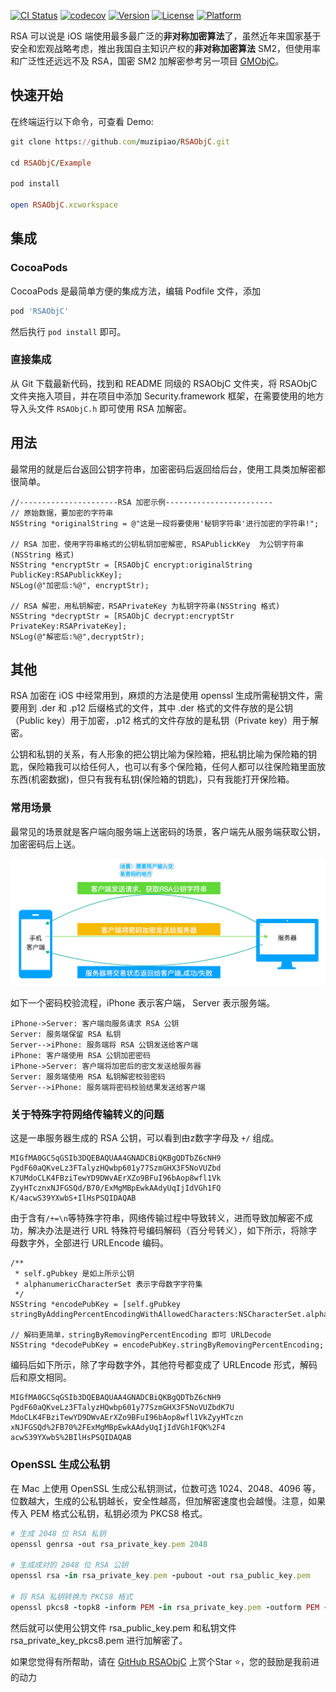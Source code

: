 [![CI Status](https://img.shields.io/travis/muzipiao/RSAObjC.svg?style=flat)](https://travis-ci.org/muzipiao/RSAObjC)
[![codecov](https://codecov.io/gh/muzipiao/RSAObjC/branch/master/graph/badge.svg)](https://codecov.io/gh/muzipiao/RSAObjC)
[![Version](https://img.shields.io/cocoapods/v/RSAObjC.svg?style=flat)](https://cocoapods.org/pods/RSAObjC)
[![License](https://img.shields.io/cocoapods/l/RSAObjC.svg?style=flat)](https://cocoapods.org/pods/RSAObjC)
[![Platform](https://img.shields.io/cocoapods/p/RSAObjC.svg?style=flat)](https://cocoapods.org/pods/RSAObjC)

RSA 可以说是 iOS 端使用最多最广泛的**非对称加密算法**了，虽然近年来国家基于安全和宏观战略考虑，推出我国自主知识产权的**非对称加密算法** SM2，但使用率和广泛性还远远不及 RSA，国密 SM2 加解密参考另一项目  [GMObjC](https://github.com/muzipiao/GMObjC)。

## 快速开始

在终端运行以下命令，可查看 Demo:

```ruby
git clone https://github.com/muzipiao/RSAObjC.git

cd RSAObjC/Example

pod install

open RSAObjC.xcworkspace
```

## 集成

### CocoaPods

CocoaPods 是最简单方便的集成方法，编辑 Podfile 文件，添加

```ruby
pod 'RSAObjC'
```

然后执行 `pod install` 即可。

### 直接集成

从 Git 下载最新代码，找到和 README 同级的 RSAObjC 文件夹，将 RSAObjC 文件夹拖入项目，并在项目中添加 Security.framework 框架，在需要使用的地方导入头文件 `RSAObjC.h` 即可使用 RSA 加解密。

## 用法

最常用的就是后台返回公钥字符串，加密密码后返回给后台，使用工具类加解密都很简单。

```objc
//----------------------RSA 加密示例------------------------
// 原始数据，要加密的字符串
NSString *originalString = @"这是一段将要使用'秘钥字符串'进行加密的字符串!";

// RSA 加密，使用字符串格式的公钥私钥加密解密, RSAPublickKey  为公钥字符串(NSString 格式)
NSString *encryptStr = [RSAObjC encrypt:originalString PublicKey:RSAPublickKey];
NSLog(@"加密后:%@", encryptStr);

// RSA 解密，用私钥解密，RSAPrivateKey 为私钥字符串(NSString 格式)
NSString *decryptStr = [RSAObjC decrypt:encryptStr PrivateKey:RSAPrivateKey];
NSLog(@"解密后:%@",decryptStr);
```

## 其他

RSA 加密在 iOS 中经常用到，麻烦的方法是使用 openssl 生成所需秘钥文件，需要用到 .der 和 .p12 后缀格式的文件，其中 .der 格式的文件存放的是公钥（Public key）用于加密，.p12 格式的文件存放的是私钥（Private key）用于解密。

公钥和私钥的关系，有人形象的把公钥比喻为保险箱，把私钥比喻为保险箱的钥匙，保险箱我可以给任何人，也可以有多个保险箱，任何人都可以往保险箱里面放东西(机密数据)，但只有我有私钥(保险箱的钥匙)，只有我能打开保险箱。

### 常用场景

最常见的场景就是客户端向服务端上送密码的场景，客户端先从服务端获取公钥，加密密码后上送。

![常用场景](https://raw.githubusercontent.com/muzipiao/GitHubImages/master/RSAImage/RSAImg2.png)

如下一个密码校验流程，iPhone 表示客户端， Server 表示服务端。

```sequence
iPhone->Server: 客户端向服务请求 RSA 公钥
Server: 服务端保留 RSA 私钥
Server-->iPhone: 服务端将 RSA 公钥发送给客户端
iPhone: 客户端使用 RSA 公钥加密密码
iPhone->Server: 客户端将加密后的密文发送给服务器
Server: 服务端使用 RSA 私钥解密校验密码
Server-->iPhone: 服务端将密码校验结果发送给客户端
```

### 关于特殊字符网络传输转义的问题

这是一串服务器生成的 RSA 公钥，可以看到由z数字字母及 `+/` 组成。

```
MIGfMA0GCSqGSIb3DQEBAQUAA4GNADCBiQKBgQDTbZ6cNH9
PgdF60aQKveLz3FTalyzHQwbp601y77SzmGHX3F5NoVUZbd
K7UMdoCLK4FBziTewYD9DWvAErXZo9BFuI96bAop8wfl1Vk
ZyyHTcznxNJFGSQd/B70/ExMgMBpEwkAAdyUqIjIdVGh1FQ
K/4acwS39YXwbS+IlHsPSQIDAQAB
```

由于含有`/+=\n`等特殊字符串，网络传输过程中导致转义，进而导致加解密不成功，解决办法是进行 URL 特殊符号编码解码（百分号转义），如下所示，将除字母数字外，全部进行 URLEncode 编码。

```objc 
/**
 * self.gPubkey 是如上所示公钥
 * alphanumericCharacterSet 表示字母数字字符集
 */
NSString *encodePubKey = [self.gPubkey stringByAddingPercentEncodingWithAllowedCharacters:NSCharacterSet.alphanumericCharacterSet];

// 解码更简单，stringByRemovingPercentEncoding 即可 URLDecode
NSString *decodePubKey = encodePubKey.stringByRemovingPercentEncoding;
```

编码后如下所示，除了字母数字外，其他符号都变成了 URLEncode 形式，解码后和原文相同。

```
MIGfMA0GCSqGSIb3DQEBAQUAA4GNADCBiQKBgQDTbZ6cNH9
PgdF60aQKveLz3FTalyzHQwbp601y77SzmGHX3F5NoVUZbdK7U
MdoCLK4FBziTewYD9DWvAErXZo9BFuI96bAop8wfl1VkZyyHTczn
xNJFGSQd%2FB70%2FExMgMBpEwkAAdyUqIjIdVGh1FQK%2F4
acwS39YXwbS%2BIlHsPSQIDAQAB
```

### OpenSSL 生成公私钥

在 Mac 上使用 OpenSSL 生成公私钥测试，位数可选 1024、2048、4096 等，位数越大，生成的公私钥越长，安全性越高，但加解密速度也会越慢。注意，如果传入 PEM 格式公私钥，私钥必须为 PKCS8 格式。

```ruby
# 生成 2048 位 RSA 私钥
openssl genrsa -out rsa_private_key.pem 2048

# 生成成对的 2048 位 RSA 公钥
openssl rsa -in rsa_private_key.pem -pubout -out rsa_public_key.pem

# 将 RSA 私钥转换为 PKCS8 格式
openssl pkcs8 -topk8 -inform PEM -in rsa_private_key.pem -outform PEM -nocrypt > rsa_private_key_pkcs8.pem
```
然后就可以使用公钥文件 rsa_public_key.pem 和私钥文件 rsa_private_key_pkcs8.pem 进行加解密了。

如果您觉得有所帮助，请在 [GitHub RSAObjC](https://github.com/muzipiao/RSAObjC) 上赏个Star ⭐️，您的鼓励是我前进的动力
